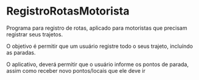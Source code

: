 # RegistroRotasMotorista
Programa para registro de rotas, aplicado para motoristas que precisam registrar seus trajetos.

O objetivo é permitir que um usuário registre todo o seus trajeto, incluíndo as paradas.

O aplicativo, deverá permitir que o usuário informe os pontos de parada, assim como receber novo pontos/locais que ele deve ir

